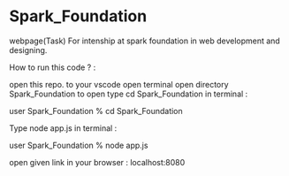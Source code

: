 # Spark_Foundation
webpage(Task) For intenship at spark foundation in web development and designing.

How to run this code ? :

open this repo. to your vscode 
open terminal open directory Spark_Foundation to open type cd Spark_Foundation in terminal :

user Spark_Foundation  % cd Spark_Foundation

Type node app.js in terminal :


user Spark_Foundation  % node app.js

open given link in your browser :
 localhost:8080

